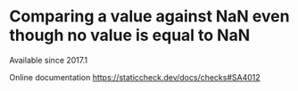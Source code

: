 # Comparing a value against NaN even though no value is equal to NaN

Available since
    2017.1

Online documentation
    https://staticcheck.dev/docs/checks#SA4012
